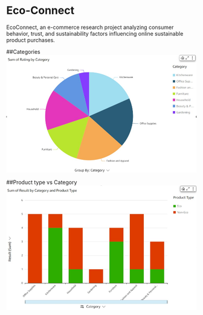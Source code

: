 # Eco-Connect
 EcoConnect, an e-commerce research project analyzing consumer behavior, trust, and sustainability factors influencing online sustainable product purchases.

##Categories
![](https://github.com/SUMITHSAI/Eco-Connect/blob/main/assets/categories.jpg)

##Product type vs Category
![](https://github.com/SUMITHSAI/Eco-Connect/blob/main/assets/product%20type%20vs%20Category.jpg)
